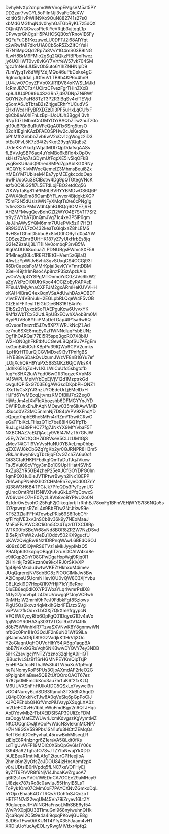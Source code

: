 DvhyMvXp2dnpmdWrVnopEMgsVM5at5PY
DD2zar7vyGYL5oPIInfJji3vaFeQIcXW
kditKr5HvPWiIN9Xo9OuN882741s27sO
xbMdGMGfhqN4v0hyhGaTGbRyKL7z5dQX
OQinQWQGwasPteRlYeVRtjb3ujtqqL1p
CPvwprGhCgsH5PAHCSQB0xYRnoVlE6Fy
5QFuFuCB1KozuwxLU0DFTJ2i68AIYfqt
c2wRwfMI7dkrU1A0Cb5oR5ZxZIfCrYsH
El7N1iMpQQd2Rp7a8VvY1G4mS03B9ING
fLwH8BrM9FMio2gSg2QQkzFIBPboRwez
jy6UOHWT0vv8vKvY7VrtYeW57vk704SM
tgzJfnNe4JU5ivOb5uto6YIhZNHNIpD9
7LmVjyqTv8dWjPZdjMQc46uPbCokx4gC
RgIncdgddaLjJGfeuVLTB9b4KP6o4hn9
LU4Jw07OoyZFVb0XJR1DV84xKWSLMJkf
1cRmJB7CTz4UClrzCFvezFgrTHlnZXxB
xp9JUU4P099b4SzGRn7jd97DNpZNiRWf
QOYN2oPaH88TzT3P2R3lBqSv4xfTEVjd
qSomA6JbTbtaB2sZitjgeERhrYUCudVS
EHxfWcaHFyBRXDZzDl3PF5uHxLqCUfxF
q8Cb8aA0hIFnLzBpHUoUfJh3Bgg4i3vh
RNpTd7LMbmCnOMYDYrBAQbZTw2nuTz0o
gt19u8PBn8uRtWFeQgAOl1x6Srg5tnsO
02dlt1EgInKAzDFAEOSPHw2cJsKeqRra
pPhMfhXnbbbZvb6wV2xCv1zgWogz2iD3
btEaOFvL5K7zB4t2sKkqt29yqVjQqEsZ
J7deKKnYkq1pWqatMDl7QpDdafsqAASs
fLBVvJgSBP6aq4uYxMBo6k8i1d4xOpOv
skHsf7xAp7sGDymUfFqpXE5Iv5lqOFkB
ysgBvKU6adQ90redSMPd7gaAbIKGXRNy
lACQYbjKIvMWocQemeIZ3MhmsBeui8Zx
rtMEsYM7UbiseM4Ea7ypMEEgkccdqOep
6wIFUooCu38ClBctw4Dg9pQTGtegVNcK
ezfx0C9LGSfI7L5ETdLojFBO2etdCq56
7fKWpTaKg81hPtM6LBVRYYBMDwOS6Q6P
Z4WX8iq9m86OamBYFLwvxr4BjdgkbXGP
75mF2N5dUsiziWNFyXMqtTsXe6cPNg1g
tvfiezS3txPMdWdhQmBUBQq6OME7jREL
AH2MFMwgQevBdhGZI2WYO4E7SV1T7SfZ
tr9y2WYbA7j0nQmJVg71c4xe3P5lP6qm
JaJJhAWySYQM6mm7UUePVk5zi1I7HEt1
9R9I30WL7zO432keaTsGlqIxaZ8hLEMS
9vHSnTGhmD5bbuBx8lvD0hO6yTd0a4YW
CDSze2ZmrBUHHK187yZ7yUlxHrbEs8jq
G21eZ9zaUj3L1T1IiNv0ombqP3rvB5fA
6Ig0ADU0i8uouaZLPDNUBgsFWmcSXF59
SfMInegQ6Lc1R6FD1EtGHVem5z6jiIaQ
4AwLzYpWfJv6vhk3qvSUxqCS4OCGj93l
R6DrCaedsFoMMrKpjai3evKYVFmrtDBM
23eH49jth1mRso4Ap8rctP3SzApzkAIb
ysOoVydpGYSPgMTOnmoYdC0ZJVs6IkW2
aZgWkPzOiOIUKrKoo44OCjZoEyRAPXeE
PFsuLVIMyAnaCXFFJM2gxARmHeKUVVHH
oKAH4lBraQ4exQqnVSaAdUwhDAxAOBDT
v1wtEW4VBniukH2EGLpbRLQqeW4F5vOB
GtZEbIFFl1eylTElGbDje6NS16fE4nYo
E1bSz2tYLyxxkSoFIAEPguKcw6UvvxYK
RMfIzWbTCxS2UtLRpUBxEOwhXAob8m0M
SyyPUVBo8YhiiPMaDeTGap4tP1sa6w6Q
eCvuoeTnezrdSJZw8XP7iWRJkNcjZLAd
cz7nu6SXE8mgEy0zt1WNNdlaqFsbEUNz
Ogf1hOARQai77EI5R5spq3gcRO7X8blU
W2HQN0ghFkEtbfUCGewLBQpfSU7AFgEm
ksGpnE45ICshKBpPu39IQWp9CPV2umks
ILpHKrHT0urQjCGVMDxe9i3vTPnifgBS
iHYE88wSDakQvUzumJWzVF8nB1GYu7ef
jLOijXchQRH9YuPX568SQKZ6GjCWksK4
jJdhK651qZdHvLKLLWlCuUfd5sbgtcfb
fugFcSHX2luWFgd06wGfI31qgzeKVpM8
IA15WPLIMpMYbDpEjVjV12d1MzptrkGd
cwgufQPI5xG703E6gAWGsdDKpbPHQNZ1
JXcTlyCsXjYJ3hzUYOEdeUrLjEMelDxH
HJFd6YwMEcqLjtvmzKMDfBilJ7x2ZegO
HjWzJm4cIXkFldXbozshb6DFMGYYnJYD
CW1PEuhxEhJhAqNMOew035m6lkAwVMlD
JSucd0VZ3MC5nmnNj7D84pVPV9XFnqYD
cQpgc7nphE6hc5MFn4rRZmYRrwitCRwG
eGaTFbiXcLFHszQTic7be88I4GQ1fpTb
RuJLgHJ89PHC77fg7JNkYX9MfYvbaF5T
NXBCNAZ7aEQ1jAcLy9V6f47MzT57GFJW
v5Ey7r7eDfQGH7iDBVseV5ClJzUM1GjS
zMovT4tGTI9VnVvsHuNU0YBAeLmp0hbp
qZX0WJ8kCbGZqYgKb2yr0QJRNPR8H3m5
vBkJm8wyh9vgTbz9jqFCvGZchZA6u0of
Qt83CfaKHKFIFbdkgIQmTaDuTJqJVkxw
TsJ5Vui09cVYgy3mBo1C9UpHHat4SVhS
XxZu8ZYR5GB4zheP25eXJCfGOYDPG0lm
1qmPQXHu0IeJVTlPtwrBwyn2lNx1QEPP
79IAwhpPNeNXh02CHMeRn7syeCd0OZnY
tQ38W3H6B4TPGtJk7PfcQDs3PyTzynUG
gUmcOmtRfdH5NiVXhvkuGkLdPfqCowxS
W06vcHlO7HE0ZyzL8Vb8voBYPIvU2o0N
8zfdrr0wEsohOj25FqF2jGikeqIyrtjI
rRhhEJ78oxFg1BFmVEHjWYS7I36NQo5s
IO7qawrpisRZoL4x9BbEDw2NtJtkwS9e
KT5Z3ZlaIFFHATowbzPRis69S6RobCYr
qfFlYqIVE3xv3nSCb8v36k9y7NEoMaaJ
MhFpFPJAWC3C1iGm5Cz4TqzrDTXCDIRp
WTK00foSBqW68yNd8BOR8ZR2W7NzDSvd
BI5eRjn7mW2vJeEu1Oddv502KX9gucfU
pKAVzQvigBw9Nz1DRPnqWAwL6BEdQSOJ
ki09z6Ql5lQjwRS6TVz1eMkJyypIMzQ5
P9AGp63GkdpqOBqghTzruVDCAIW4kd8e
e9iICqp2GhY08GPwDgaHxpWgj9Rjq0I1
2HIrHtkjFz9Ekzzn0e9kc4RJ0rSKIvXP
fg48je5MkxIu4wtwVKEZtHkhxuM4imev
JUqQqrerejNVSdbBG8zPIOOClMkJw5Bw
A2iOnpsU5UomNHevIOU0vQW8C3XjYvbu
C8LKzkl9D7HxpQ1I97fHjIP1cYj6eRne
DluEB6eq0dlOXYP3WoaYLq4wmrPslIX8
NUyG7jndvbpLz4DnUVuwgqPfJoyVCRwh
0nMHzlW2mrhl9hPeJ9FdbkFgf8Sziows
PigU5Os6kxvz4qMtxihGIz4FELtzxSVg
vxPVarzfkOdxxLbCIXj7QkXmefrgypcN
VFQEWXycyRfb6OpFgQ01DqysG1Dv4aVx
fpjIWOYR0HA3q3031VTCsil9xGV14tRk
d8b75WWnhkiR7TzvaSXVNwK8Y8gnmwWN
nfbGc0Pm1l1r03QdJF2n8uN01Wf69iLa
gBJamsAGRjT8tSGzVadjkKttHrVljXOc
Y2oGlaqnUqHOUVdHlhY54jX6gp1agpBA
nbB7NVxQGRuVqh6NKBwwDYQVY7ey3NDB
5iHKZzevIgcjYNT2Yzzno32qHgA9iHQT
jBBuc1vLSLtBf1SrHGMNPEYKmQipTsjP
EmHIP4cfccNThJWs8h4TW5uXuVfp9oqt
hePJNomyRoP5PUs3OjpAXmdAF2rIeO2G
oPpignbXiaBme5QBZtUfQOroOAOT67ez
R78zjx0MEmdbKoo3au7hrfuK6f2fxKzQ
M6UUVXShFhHUlkAfDC5QSxLx7vywcl9n
vGO4Nuroy6udSDB3Ranuh3TXkBhX5qdD
LQ4pCXnkkNcTJw8A0qVeSlq6pGpPoClJ
kJPQPEhbbQHGfVmzPiUVaypXSqgLXA0z
m2UeFCXvHs1b5LeWuFmdBgy2n6QTJHqc
AoDYdwMb2rTbfXEiDSlSAP39UIiZoFDM
zaOogyMatEZWUw4JcmKdvgszKgVymtMZ
NKCOCqnCvJjtVOoPvWdcNSvlekmMCNP7
H7HN8GSV599Pbs1SN1ufu3HCttZEMqQs
RefT6eIdDOeFyvhaL45ruwBxhMlseqLR
ziElqE8R4nlzngr6Z1eraVA5QLdt0fKs
LdTIgUvWFF19MDIC0XSbOpGv6Is1Y06s
f394Ba92TghafO7SvJTZYIbNwujYkXDD
jAJEBeaR1mtIMLAfgT2tourGPHeejIbA
2hmk6m2IyOfsZcJDOU84jzHxsAemfzpX
v8rJUDtsiB0rIVpdq5fLNC7xeVOFHyEj
9yZfT6FfvVR8f6NjVi4JhoaKwZrguoA7
q6R2s1xwYV0k1WEDnCA7GCEe29aMHcy9
Ul8zjex787sRo8c0awIuJ55HnylB5LsT
ToPyk1Om07CMm0oF7PAYCXNvZGmkoDqL
hYOjxxEhaa64O7TRQs7rGohfnSJQczoT
HETF1N7d22wqUM45Vn79iZryev16LtZY
90glueppJfHWlNGHaFnsoLMhSBE6yf54
WwPrX0pjBU3BTImuGnI968nyiwuhnQHk
ZjcaRqwI2O5t9e4a4i9qxqPKowjGUE8g
SJD6cTFwx0iAKUNT4YfyX35FJaam4vH1
XRDiuUoYucAyEOLryRwgMIVtfxr4pfq2
